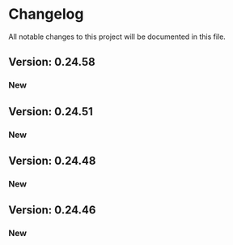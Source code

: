 # Changelog

All notable changes to this project will be documented in this file.

## Version: 0.24.58

### New


## Version: 0.24.51

### New


## Version: 0.24.48

### New


## Version: 0.24.46

### New
